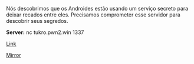 
Nós descobrimos que os Androides estão usando um serviço secreto para deixar recados entre eles. Precisamos comprometer esse servidor para descobrir seus segredos.

**Server:** nc tukro.pwn2.win 1337

[Link](https://static.pwn2win.party/tukro_7ecfb7908d8689ec4dc1fef56bbea1766e9d4fdae26ad97849a29b43947e5ba9.tar.gz)

[Mirror](https://storage.cloud.google.com/pwn2win-files/tukro_7ecfb7908d8689ec4dc1fef56bbea1766e9d4fdae26ad97849a29b43947e5ba9.tar.gz)
